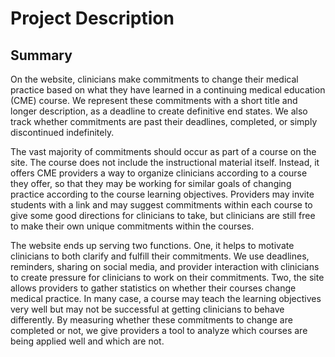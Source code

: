 # Project Description

## Summary

On the website, clinicians make commitments to change their medical practice based on what they have learned in a continuing medical education (CME) course. We represent these commitments with a short title and longer description, as a deadline to create definitive end states. We also track whether commitments are past their deadlines, completed, or simply discontinued indefinitely. 

The vast majority of commitments should occur as part of a course on the site. The course does not include the instructional material itself. Instead, it offers CME providers a way to organize clinicians according to a course they offer, so that they may be working for similar goals of changing practice according to the course learning objectives. Providers may invite students with a link and may suggest commitments within each course to give some good directions for clinicians to take, but clinicians are still free to make their own unique commitments within the courses.

The website ends up serving two functions. One, it helps to motivate clinicians to both clarify and fulfill their commitments. We use deadlines, reminders, sharing on social media, and provider interaction with clinicians to create pressure for clinicians to work on their commitments. Two, the site allows providers to gather statistics on whether their courses change medical practice. In many case, a course may teach the learning objectives very well but may not be successful at getting clinicians to behave differently. By measuring whether these commitments to change are completed or not, we give providers a tool to analyze which courses are being applied well and which are not.

<!--## High-level Features

- A bullet pointed list of high-level features (Use cases if you may).
- Another one. -->

<!--## Non-Functional Requirements

- A bullet pointed list of non-functional requirements
- Another one... -->

<!--## Constraints

- A bullet pointed list of constraints
- Another one...-->
